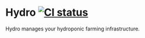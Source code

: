 # Hydro [![CI status](https://github.com/boreq/meet/workflows/CI/badge.svg?branch=master)](https://github.com/boreq/meet/actions)

Hydro manages your hydroponic farming infrastructure.

